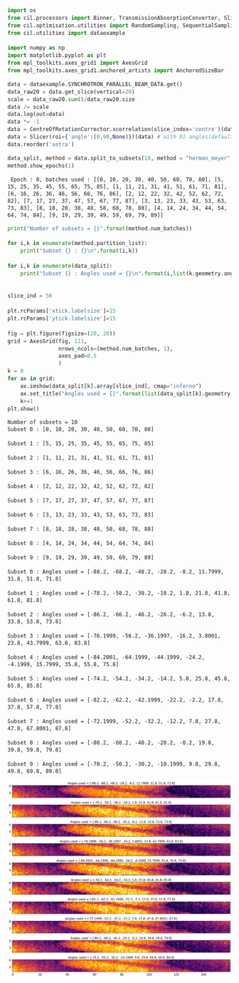```python
import os
from cil.processors import Binner, TransmissionAbsorptionConverter, Slicer, CentreOfRotationCorrector
from cil.optimisation.utilities import RandomSampling, SequentialSampling, HermanMeyerSampling
from cil.utilities import dataexample

import numpy as np
import matplotlib.pyplot as plt
from mpl_toolkits.axes_grid1 import AxesGrid
from mpl_toolkits.axes_grid1.anchored_artists import AnchoredSizeBar
```


```python
data = dataexample.SYNCHROTRON_PARALLEL_BEAM_DATA.get()
data_raw20 = data.get_slice(vertical=20)
scale = data_raw20.sum()/data_raw20.size
data /= scale
data.log(out=data)
data *= -1
data = CentreOfRotationCorrector.xcorrelation(slice_index='centre')(data)
data = Slicer(roi={'angle':(0,90,None)})(data) # with 91 angles(default), we get 7 and 13 in prime num decom
data.reorder('astra')
```


```python
data_split, method = data.split_to_subsets(10, method = "herman_meyer", info=True)
method.show_epochs(1)
```

     Epoch : 0, batches used : [[0, 10, 20, 30, 40, 50, 60, 70, 80], [5, 15, 25, 35, 45, 55, 65, 75, 85], [1, 11, 21, 31, 41, 51, 61, 71, 81], [6, 16, 26, 36, 46, 56, 66, 76, 86], [2, 12, 22, 32, 42, 52, 62, 72, 82], [7, 17, 27, 37, 47, 57, 67, 77, 87], [3, 13, 23, 33, 43, 53, 63, 73, 83], [8, 18, 28, 38, 48, 58, 68, 78, 88], [4, 14, 24, 34, 44, 54, 64, 74, 84], [9, 19, 29, 39, 49, 59, 69, 79, 89]] 



```python
print("Number of subsets = {}".format(method.num_batches))

for i,k in enumerate(method.partition_list):
    print("Subset {} : {}\n".format(i,k))

for i,k in enumerate(data_split):
    print("Subset {} : Angles used = {}\n".format(i,list(k.geometry.angles)))
    
    
slice_ind = 50

plt.rcParams['xtick.labelsize']=15
plt.rcParams['ytick.labelsize']=15

fig = plt.figure(figsize=(20, 20)) 
grid = AxesGrid(fig, 111,
                nrows_ncols=(method.num_batches, 1),
                axes_pad=0.5
                )
k = 0
for ax in grid:    
    ax.imshow(data_split[k].array[slice_ind], cmap="inferno")
    ax.set_title("Angles used = {}".format(list(data_split[k].geometry.angles)),fontsize=15)    
    k+=1    
plt.show()

```

    Number of subsets = 10
    Subset 0 : [0, 10, 20, 30, 40, 50, 60, 70, 80]
    
    Subset 1 : [5, 15, 25, 35, 45, 55, 65, 75, 85]
    
    Subset 2 : [1, 11, 21, 31, 41, 51, 61, 71, 81]
    
    Subset 3 : [6, 16, 26, 36, 46, 56, 66, 76, 86]
    
    Subset 4 : [2, 12, 22, 32, 42, 52, 62, 72, 82]
    
    Subset 5 : [7, 17, 27, 37, 47, 57, 67, 77, 87]
    
    Subset 6 : [3, 13, 23, 33, 43, 53, 63, 73, 83]
    
    Subset 7 : [8, 18, 28, 38, 48, 58, 68, 78, 88]
    
    Subset 8 : [4, 14, 24, 34, 44, 54, 64, 74, 84]
    
    Subset 9 : [9, 19, 29, 39, 49, 59, 69, 79, 89]
    
    Subset 0 : Angles used = [-88.2, -68.2, -48.2, -28.2, -8.2, 11.7999, 31.8, 51.8, 71.8]
    
    Subset 1 : Angles used = [-78.2, -58.2, -38.2, -18.2, 1.8, 21.8, 41.8, 61.8, 81.8]
    
    Subset 2 : Angles used = [-86.2, -66.2, -46.2, -26.2, -6.2, 13.8, 33.8, 53.8, 73.8]
    
    Subset 3 : Angles used = [-76.1999, -56.2, -36.1997, -16.2, 3.8001, 23.8, 43.7999, 63.8, 83.8]
    
    Subset 4 : Angles used = [-84.2001, -64.1999, -44.1999, -24.2, -4.1999, 15.7999, 35.8, 55.8, 75.8]
    
    Subset 5 : Angles used = [-74.2, -54.2, -34.2, -14.2, 5.8, 25.8, 45.8, 65.8, 85.8]
    
    Subset 6 : Angles used = [-82.2, -62.2, -42.1999, -22.2, -2.2, 17.8, 37.8, 57.8, 77.8]
    
    Subset 7 : Angles used = [-72.1999, -52.2, -32.2, -12.2, 7.8, 27.8, 47.8, 67.8001, 87.8]
    
    Subset 8 : Angles used = [-80.2, -60.2, -40.2, -20.2, -0.2, 19.8, 39.8, 59.8, 79.8]
    
    Subset 9 : Angles used = [-70.2, -50.2, -30.2, -10.1999, 9.8, 29.8, 49.8, 69.8, 89.8]
    



    
![png](imgs/Tutorial_HermanMeyerSampling_AcquisitionData_3_1.png)
    

